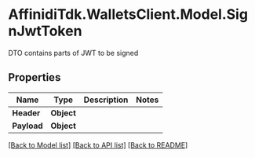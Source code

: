 # AffinidiTdk.WalletsClient.Model.SignJwtToken
DTO contains parts of JWT to be signed

## Properties

Name | Type | Description | Notes
------------ | ------------- | ------------- | -------------
**Header** | **Object** |  | 
**Payload** | **Object** |  | 

[[Back to Model list]](../README.md#documentation-for-models) [[Back to API list]](../README.md#documentation-for-api-endpoints) [[Back to README]](../README.md)

